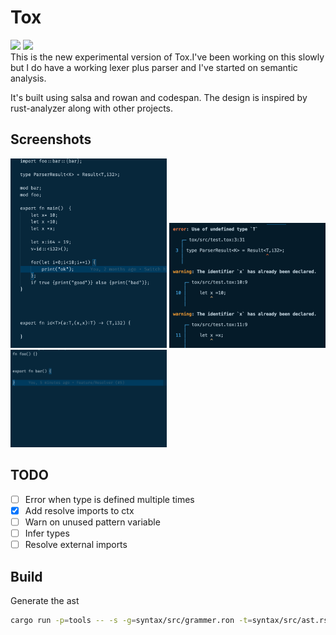 # Tox

![](https://github.com/lapz/tox-rewrite/workflows/CI/badge.svg)
[![](https://tokei.rs/b1/github/lapz/tox-rewrite?category=code)](https://github.com/lapz/tox-rewrite)
<br />
This is the new experimental version of Tox.I've been working on this slowly but I do have a working lexer plus parser and I've started on semantic analysis.

It's built using salsa and rowan and codespan. The design is inspired by rust-analyzer along with other projects.

## Screenshots

<img src='./assets/program.png' width=250>
<img src='./assets/errors.png' width=250>
<img src='./assets/bar.png' width=250>

## TODO

- [ ] Error when type is defined multiple times
- [x] Add resolve imports to ctx
- [ ] Warn on unused pattern variable
- [ ] Infer types
- [ ] Resolve external imports

## Build

Generate the ast

```bash
cargo run -p=tools -- -s -g=syntax/src/grammer.ron -t=syntax/src/ast.rs.tera
```
